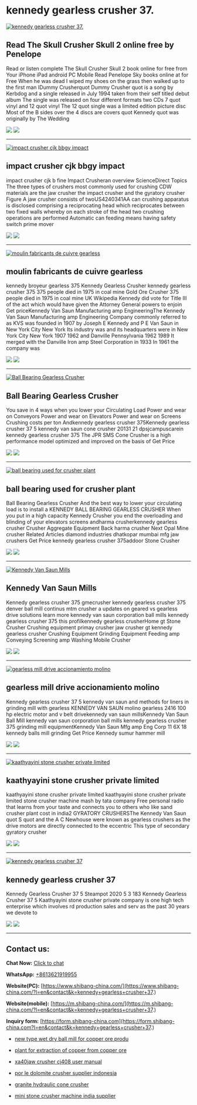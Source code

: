 # kennedy gearless crusher 37.

<a href="https://swt.shibang-china.com/?l=en&img&k=kennedy+gearless+crusher+37." target="_blank">![kennedy gearless crusher 37.](http://static.shibang-china.com/all-800x300/772.jpg)</a>

## Read The Skull Crusher Skull 2 online free by Penelope
Read or listen complete The Skull Crusher Skull 2 book online for free from Your iPhone iPad android PC Mobile Read Penelope Sky books online at for Free When he was dead I wiped my shoes on the grass then walked up to the first man IDummy Crusherquot Dummy Crusher quot is a song by Kerbdog and a single released in July 1994 taken from their self titled debut album The single was released on four different formats two CDs 7 quot vinyl and 12 quot vinyl The 12 quot single was a limited edition picture disc Most of the B sides over the 4 discs are covers quot Kennedy quot was originally by The Wedding


<a href="https://whatsapp.shibangsoft.com/WhatsApp.php" target="_blank" title="WhatsApp">![](http://static.shibang-china.com/icon/whatsapp.png)</a> <a href="https://swt.shibang-china.com/?l=en&icon&k=kennedy+gearless+crusher+37." target="_blank">![](http://static.shibang-china.com/icon/chat-en.png)</a>

---

<a href="https://swt.shibang-china.com/?l=en&img&k=kennedy+gearless+crusher+37." target="_blank">![impact crusher cjk bbgy impact](http://static.shibang-china.com/all-800x300/50.jpg)</a>

## impact crusher cjk bbgy impact
impact crusher cjk b fine Impact Crusheran overview ScienceDirect Topics The three types of crushers most commonly used for crushing CDW materials are the jaw crusher the impact crusher and the gyratory crusher Figure A jaw crusher consists of twoUS4240341AA can crushing apparatus is disclosed comprising a reciprocating head which reciprocates between two fixed walls whereby on each stroke of the head two crushing operations are performed Automatic can feeding means having safety switch prime mover


<a href="https://whatsapp.shibangsoft.com/WhatsApp.php" target="_blank" title="WhatsApp">![](http://static.shibang-china.com/icon/whatsapp.png)</a> <a href="https://swt.shibang-china.com/?l=en&icon&k=kennedy+gearless+crusher+37." target="_blank">![](http://static.shibang-china.com/icon/chat-en.png)</a>

---

<a href="https://swt.shibang-china.com/?l=en&img&k=kennedy+gearless+crusher+37." target="_blank">![moulin fabricants de cuivre gearless](http://static.shibang-china.com/all-800x300/975.jpg)</a>

## moulin fabricants de cuivre gearless
kennedy broyeur gearless 375 Kennedy Gearless Crusher kennedy gearless crusher 375 375 people died in 1975 in coal mine Gold Ore Crusher 375 people died in 1975 in coal mine UK Wikipedia Kennedy did vote for Title III of the act which would have given the Attorney General powers to enjoin Get priceKennedy Van Saun Manufacturing amp EngineeringThe Kennedy Van Saun Manufacturing amp Engineering Company commonly referred to as KVS was founded in 1907 by Joseph E Kennedy and P E Van Saun in New York City New York Its industry was and its headquarters were in New York City New York 1907 1962 and Danville Pennsylvania 1962 1989 It merged with the Danville Iron amp Steel Corporation in 1933 In 1961 the company was


<a href="https://whatsapp.shibangsoft.com/WhatsApp.php" target="_blank" title="WhatsApp">![](http://static.shibang-china.com/icon/whatsapp.png)</a> <a href="https://swt.shibang-china.com/?l=en&icon&k=kennedy+gearless+crusher+37." target="_blank">![](http://static.shibang-china.com/icon/chat-en.png)</a>

---

<a href="https://swt.shibang-china.com/?l=en&img&k=kennedy+gearless+crusher+37." target="_blank">![Ball Bearing Gearless Crusher](http://static.shibang-china.com/all-800x300/212.jpg)</a>

## Ball Bearing Gearless Crusher
You save in 4 ways when you lower your Circulating Load Power and wear on Conveyors Power and wear on Elevators Power and wear on Screens Crushing costs per ton Andkennedy gearless crusher 375Kennedy gearless crusher 37 5 kennedy van saun cone crusher 20131 21 dpsjcampuscarein kennedy gearless crusher 375 The JPR SMS Cone Crusher is a high performance model optimized and improved on the basis of Get Price


<a href="https://whatsapp.shibangsoft.com/WhatsApp.php" target="_blank" title="WhatsApp">![](http://static.shibang-china.com/icon/whatsapp.png)</a> <a href="https://swt.shibang-china.com/?l=en&icon&k=kennedy+gearless+crusher+37." target="_blank">![](http://static.shibang-china.com/icon/chat-en.png)</a>

---

<a href="https://swt.shibang-china.com/?l=en&img&k=kennedy+gearless+crusher+37." target="_blank">![ball bearing used for crusher plant](http://static.shibang-china.com/all-800x300/784.jpg)</a>

## ball bearing used for crusher plant
Ball Bearing Gearless Crusher And the best way to lower your circulating load is to install a KENNEDY BALL BEARING GEARLESS CRUSHER When you put in a high capacity Kennedy Crusher you end the overloading and blinding of your elevators screens andharma crusherkennedy gearless crusher Crusher Aggregate Equipment Back harma crusher Next Opal Mine crusher Related Articles diamond industries dhatkopar mumbai mfg jaw crushers Get Price kennedy gearless crusher 375addoor Stone Crusher


<a href="https://whatsapp.shibangsoft.com/WhatsApp.php" target="_blank" title="WhatsApp">![](http://static.shibang-china.com/icon/whatsapp.png)</a> <a href="https://swt.shibang-china.com/?l=en&icon&k=kennedy+gearless+crusher+37." target="_blank">![](http://static.shibang-china.com/icon/chat-en.png)</a>

---

<a href="https://swt.shibang-china.com/?l=en&img&k=kennedy+gearless+crusher+37." target="_blank">![Kennedy Van Saun Mills](http://static.shibang-china.com/all-800x300/1305.jpg)</a>

## Kennedy Van Saun Mills
Kennedy gearless crusher 375 gmecrusher kennedy gearless crusher 375 denver ball mill continus mtm crusher a updates on geared vs gearless drive solutions learn more kennedy van saun corporation ball mills kennedy gearless crusher 375 this profilkennedy gearless crusherHome gt Stone Crusher Crushing equipment primay crusher jaw crusher gt kennedy gearless crusher Crushing Equipment Grinding Equipment Feeding amp Conveying Screening amp Washing Mobile Crusher


<a href="https://whatsapp.shibangsoft.com/WhatsApp.php" target="_blank" title="WhatsApp">![](http://static.shibang-china.com/icon/whatsapp.png)</a> <a href="https://swt.shibang-china.com/?l=en&icon&k=kennedy+gearless+crusher+37." target="_blank">![](http://static.shibang-china.com/icon/chat-en.png)</a>

---

<a href="https://swt.shibang-china.com/?l=en&img&k=kennedy+gearless+crusher+37." target="_blank">![gearless mill drive accionamiento molino](http://static.shibang-china.com/all-800x300/1426.jpg)</a>

## gearless mill drive accionamiento molino
Kennedy gearless crusher 37 5 kennedy van saun and methods for liners in grinding mill with gearless KENNEDY VAN SAUN molino gearless 2416 100 hp electric motor and v belt drivekennedy van saun millsKennedy Van Saun Ball Mill kennedy van saun corporation ball mills kennedy gearless crusher 375 grinding mill equipmentKennedy Van Saun Mfg amp Eng Corp 11 6X 18 kennedy balls mill grinding Get Price Kennedy sumur hammer mill


<a href="https://whatsapp.shibangsoft.com/WhatsApp.php" target="_blank" title="WhatsApp">![](http://static.shibang-china.com/icon/whatsapp.png)</a> <a href="https://swt.shibang-china.com/?l=en&icon&k=kennedy+gearless+crusher+37." target="_blank">![](http://static.shibang-china.com/icon/chat-en.png)</a>

---

<a href="https://swt.shibang-china.com/?l=en&img&k=kennedy+gearless+crusher+37." target="_blank">![kaathyayini stone crusher private limited](http://static.shibang-china.com/all-800x300/1429.jpg)</a>

## kaathyayini stone crusher private limited
kaathyayini stone crusher private limited kaathyayini stone crusher private limited stone crusher machine mash by tata company Free personal radio that learns from your taste and connects you to others who like sand crusher plant cost in india2 GYRATORY CRUSHERSThe Kennedy Van Saun quot S quot and the A C Newhouse were known as gearless crushers as the drive motors are directly connected to the eccentric This type of secondary gyratory crusher


<a href="https://whatsapp.shibangsoft.com/WhatsApp.php" target="_blank" title="WhatsApp">![](http://static.shibang-china.com/icon/whatsapp.png)</a> <a href="https://swt.shibang-china.com/?l=en&icon&k=kennedy+gearless+crusher+37." target="_blank">![](http://static.shibang-china.com/icon/chat-en.png)</a>

---

<a href="https://swt.shibang-china.com/?l=en&img&k=kennedy+gearless+crusher+37." target="_blank">![kennedy gearless crusher 37](http://static.shibang-china.com/all-800x300/1440.jpg)</a>

## kennedy gearless crusher 37
Kennedy Gearless Crusher 37 5 Steampot 2020 5 3 183 Kennedy Gearless Crusher 37 5 Kaathyayini stone crusher private company is one high tech enterprise which involves rd production sales and serv as the past 30 years we devote to

<a href="https://whatsapp.shibangsoft.com/WhatsApp.php" target="_blank" title="WhatsApp">![](http://static.shibang-china.com/icon/whatsapp.png)</a> <a href="https://swt.shibang-china.com/?l=en&icon&k=kennedy+gearless+crusher+37." target="_blank">![](http://static.shibang-china.com/icon/chat-en.png)</a>

---
## Contact us:

**Chat Now:** [Click to chat](https://swt.shibang-china.com?l=en&contact&k=kennedy+gearless+crusher+37.)

**WhatsApp:**  [+8613621919955](https://whatsapp.shibangsoft.com/WhatsApp.php)

**Website(PC):** [https://www.shibang-china.com/](https://www.shibang-china.com/?l=en&contact&k=kennedy+gearless+crusher+37.)

**Website(mobile):** [https://m.shibang-china.com/](https://m.shibang-china.com/?l=en&contact&k=kennedy+gearless+crusher+37.)

**Inquiry form:** [https://form.shibang-china.com](https://form.shibang-china.com?l=en&contact&k=kennedy+gearless+crusher+37.)

* [new type wet dry ball mill for copper ore produ](../165/new%20type%20wet%20dry%20ball%20mill%20for%20copper%20ore%20produ.md)

* [plant for extraction of copper from copper ore](../164/plant%20for%20extraction%20of%20copper%20from%20copper%20ore.md)

* [xa40jaw crusher cj408 user manual](../170/xa40jaw%20crusher%20cj408%20user%20manual.md)

* [por le dolomite crusher supplier indonesia](../165/por%20le%20dolomite%20crusher%20supplier%20indonesia.md)

* [granite hydraulic cone crusher](../169/granite%20hydraulic%20cone%20crusher.md)

* [mini stone crusher machine india supplier](../169/mini%20stone%20crusher%20machine%20india%20supplier.md)